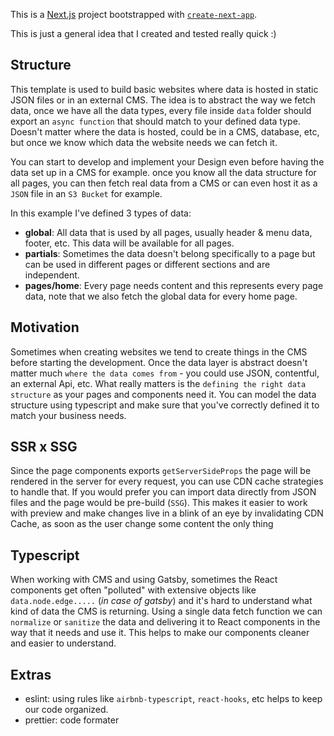 This is a [Next.js](https://nextjs.org/) project bootstrapped with [`create-next-app`](https://github.com/vercel/next.js/tree/canary/packages/create-next-app).

This is just a general idea that I created and tested really quick :)
## Structure

This template is used to build basic websites where data is hosted in static JSON files or in an external CMS. The idea is to abstract the way we fetch data, once we have all the data types, every file inside
`data` folder should export an `async function` that should match to your defined data type. Doesn't matter where the data is hosted, could be in a CMS, database, etc, but once we know which data the website needs we can fetch it.

You can start to develop and implement your Design even before having the data set up in a CMS for example. once you know all the data structure for all pages, you can then fetch real data from a CMS or can even host it as a `JSON` file in an `S3 Bucket` for example.

In this example I've defined 3 types of data:

- **global**: All data that is used by all pages, usually header & menu data, footer, etc. This data will be available for all pages.
- **partials**: Sometimes the data doesn't belong specifically to a page but can be used in different pages or different sections and are independent.
- **pages/home**: Every page needs content and this represents every page data, note that we also fetch the global data for every home page.

## Motivation

Sometimes when creating websites we tend to create things in the CMS before starting the development. Once the data layer is abstract doesn't matter much `where the data comes from` - you could use JSON, contentful, an external Api, etc. What really matters is the `defining the right data structure` as your pages and components need it. You can model the data structure using typescript and make sure that you've correctly defined it to match your business needs.

## SSR x SSG

Since the page components exports `getServerSideProps` the page will be rendered in the server for every request, you can use CDN cache strategies to handle that. If you would prefer you can import data directly from JSON files and the page would be pre-build (`SSG`). This makes it easier to work with preview and make changes live in a blink of an eye by invalidating CDN Cache, as soon as the user change some content the only thing

## Typescript

When working with CMS and using Gatsby, sometimes the React components get often "polluted" with extensive objects like `data.node.edge.....` (_in case of gatsby_) and it's hard to understand what kind of data the CMS is returning. Using a single data fetch function we can `normalize` or `sanitize` the data and delivering it to React components in the way that it needs and use it. This helps to make our components cleaner and easier to understand.

## Extras

- eslint: using rules like `airbnb-typescript`, `react-hooks`, etc helps to keep our code organized.
- prettier: code formater
